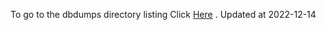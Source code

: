 To go to the dbdumps directory listing Click [Here](https://ipfs.io/ipfs/bafkreih5oeppfvq5u5wurrtftge24kgy54rucmyf3oizvcfnhsd3tsc44e) . Updated at 2022-12-14